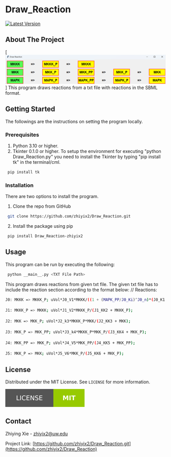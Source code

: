 # Draw_Reaction
[![Latest Version](https://img.shields.io/pypi/v/tkshapes.svg)](https://pypi.org/project/tkshapes/)


## About The Project
[![Product Name Screen Shot](https://github.com/zhiyix2/Draw_Reaction/blob/main/Image/Demo.png)]
This program draws reactions from a txt file with reactions in the SBML format.


<!-- GETTING STARTED -->
## Getting Started
The followings are the instructions on setting the program locally.

### Prerequisites
1. Python 3.10 or higher.
2. Tkinter 0.1.0 or higher.
To setup the environment for executing "python Draw_Reaction.py" you need to install the Tkinter by typing "pip install tk" in the terminal/cml.
  ```sh
   pip install tk
   ```


### Installation

There are two options to install the program.

1. Clone the repo from GitHub
  ```sh
   git clone https://github.com/zhiyix2/Draw_Reaction.git
   ```
2. Install the package using pip
  ```sh
   pip install Draw_Reaction-zhiyix2
  ```


## Usage

This program can be run by executing the following:
  ```sh
   python __main__.py <TXT File Path>
  ```
This program draws reactions from given txt file.
The given txt file has to include the reaction section according to the format below:
// Reactions:
  ```sh
  J0: MKKK => MKKK_P; uVol*J0_V1*MKKK/((1 + (MAPK_PP/J0_Ki)^J0_n)*(J0_K1 + MKKK));

  J1: MKKK_P => MKKK; uVol*J1_V2*MKKK_P/(J1_KK2 + MKKK_P);

  J2: MKK => MKK_P; uVol*J2_k3*MKKK_P*MKK/(J2_KK3 + MKK);

  J3: MKK_P => MKK_PP; uVol*J3_k4*MKKK_P*MKK_P/(J3_KK4 + MKK_P);

  J4: MKK_PP => MKK_P; uVol*J4_V5*MKK_PP/(J4_KK5 + MKK_PP);

  J5: MKK_P => MKK; uVol*J5_V6*MKK_P/(J5_KK6 + MKK_P);
  ```



## License

Distributed under the MIT License. See `LICENSE` for more information.

[![MIT License](https://github.com/zhiyix2/Draw_Reaction/blob/main/Image/license.svg)](https://github.com/zhiyix2/Draw_Reaction/blob/main/LICENSE)


## Contact

Zhiying Xie - zhiyix2@uw.edu

Project Link: [https://github.com/zhiyix2/Draw_Reaction.git](https://github.com/zhiyix2/Draw_Reaction)




